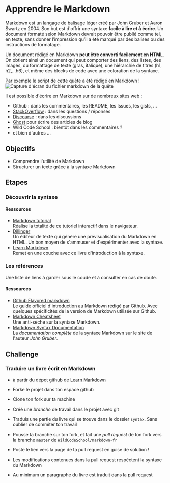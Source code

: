 # Apprendre le Markdown

Markdown est un langage de balisage léger créé par John Gruber et Aaron Swartz en 2004. Son but est d'offrir une syntaxe **facile à lire et à écrire**. Un document formaté selon Markdown devrait pouvoir être publié comme tel, en texte, sans donner l’impression qu’il a été marqué par des balises ou des instructions de formatage.

Un document rédigé en Markdown **peut être converti facilement en HTML**. On obtient ainsi un document qui peut comporter des liens, des listes, des images, du formattage de texte (gras, italique), une hiérarchie de titres (h1, h2,...h6), et même des blocks de code avec une coloration de la syntaxe.

Par exemple le script de cette quête a été rédigé en Markdown !
![Capture d'écran du fichier markdown de la quête]()

Il est possible d'écrire en Markdown sur de nombreux sites web :

  * Github : dans les commentaires, les README, les Issues, les gists, ...
  * [StackOverflow](http://stackoverflow.com/) : dans les questions / réponses
  * [Discourse](http://www.discourse.org/) : dans les discussions
  * [Ghost](http://ghost.org) pour écrire des articles de blog
  * Wild Code School : bientôt dans les commentaires ?
  * et bien d'autres ...

## Objectifs

  * Comprendre l'utilité de Markdown
  * Structurer un texte grâce à la syntaxe Markdown

## Etapes

### Découvrir la syntaxe

#### Ressources

  * [Markdown tutorial](http://markdowntutorial.com/)  
  Réalise la totalité de ce tutoriel interactif dans le navigateur.
  * [Dillinger](http://dillinger.io/)  
  Un éditeur de texte qui génère une prévisualisation du Markdown en HTML. Un bon moyen de s'ammuser et d'expérimenter avec la syntaxe.
  * [Learn Markdown](http://gitbookio.gitbooks.io/markdown/content/)  
  Remet en une couche avec ce livre d'introduction à la syntaxe.

### Les références

Une liste de liens à garder sous le coude et à consulter en cas de doute.

#### Ressources

  * [Github Flavored markdown](https://guides.github.com/features/mastering-markdown/)  
  Le guide officiel d'introduction au Markdown rédigé par Github. Avec quelques spécificités de la version de Markdown utilisée sur Github.
  * [Markdown Cheatsheet](https://github.com/adam-p/markdown-here/wiki/Markdown-Cheatsheet)  
  Une anti-sèche sur la syntaxe Markdown.
  * [Markdown Syntax Documentation](http://daringfireball.net/projects/markdown/syntax)  
  La *documentation complète* de la syntaxe Markdown sur le site de l'auteur *John Gruber*.

## Challenge

### Traduire un livre écrit en Markdown

  * à partir du dépot github de [Learn Markdown](https://github.com/WildCodeSchool/markdown-fr)
  * Forke le projet dans ton espace github
  * Clone ton fork sur ta machine
  * Créé une *branche* de travail dans le projet avec git
  * Traduis une partie du livre qui se trouve dans le dossier `syntax`. Sans oublier de commiter ton travail
  * Pousse ta branche sur ton fork, et fait une *pull request* de ton fork vers la branche `master` de `WildCodeSchool/markdown-fr`
  * Poste le lien vers la page de ta pull request en guise de solution !


  * Les modifications contenues dans la pull request respèctent la syntaxe du Markdown
  * Au minimum un paragraphe du livre est traduit dans la pull request

